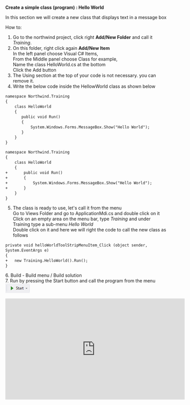 ﻿**Create a simple class (program) : Hello World**

In this section we will create a new class that displays text in a message box

How to:  

1. Go to the northwind project, click right **Add/New Folder** and call it *Training*.  
2. On this folder, right click again **Add/New Item**  
In the left panel choose  Visual C# Items,   
From the Middle panel choose Class for example,  
Name the class HelloWorld.cs at the bottom  
Click the Add button  
3. The Using section at the top of your code is not necessary. you can remove it.  
4. Write the below code inside the HellowWorld class as shown below  
 
<pre data-line="5-8" class="language-csdiff line-numbers"><code>namespace Northwind.Training
{
	class HelloWorld
	{
       public void Run()
       {
           System.Windows.Forms.MessageBox.Show("Hello World");
       }     
	}
}
</code></pre>

```csdiff
namespace Northwind.Training
{
	class HelloWorld
	{
+       public void Run()
+       {
+           System.Windows.Forms.MessageBox.Show("Hello World");
+       }     
	}
}
```

5. The class is ready to use, let's call it from the menu  
Go to Views Folder and go to ApplicationMdi.cs and double click on it  
Click on an empty area on the menu bar, type *Training* and under Training type a sub-menu *Hello World*  
Double click on it and here we will right the code to call the new class as follows  
```csdiff
private void helloWorldToolStripMenuItem_Click (object sender, System.EventArgs e)
{
+   new Training.HelloWorld().Run();	
}
```
[](:start="6") 
6. Build - Build menu / Build solution  
7. Run by pressing the Start button and call the program from the menu ![start button](start_button.png)  


<iframe width="560" height="315" src="https://www.youtube.com/embed/CNElgYn_zgA" frameborder="0" allowfullscreen></iframe>


